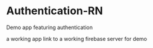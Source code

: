 # Authentication-RN
Demo app featuring authentication

a working app link to a working firebase server for demo 
